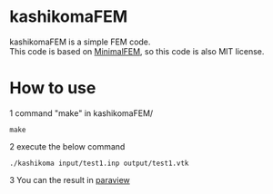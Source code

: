 # kashikomaFEM
kashikomaFEM is a simple FEM code.  
This code is based on [MinimalFEM](https://github.com/podgorskiy/MinimalFEM/), so this code is also MIT license.  

# How to use

1 command "make" in kashikomaFEM/
```
make
```

2 execute the below command  
```
./kashikoma input/test1.inp output/test1.vtk
```

3 You can the result in [paraview](https://www.paraview.org/)
